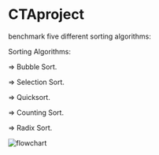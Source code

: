 # CTAproject
benchmark five different sorting algorithms:

Sorting Algorithms:

  => Bubble Sort.	
  
  => Selection Sort.
  
  => Quicksort.
  
  => Counting Sort.	
  
  => Radix Sort.	
  

![flowchart](https://user-images.githubusercontent.com/21969268/193787414-7ff168f5-fb1d-4b88-9acc-5dd258047e18.jpg)

